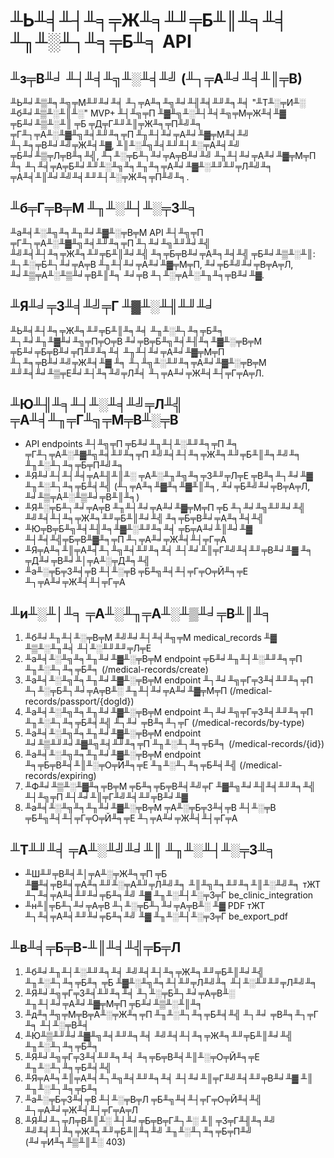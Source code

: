 # ╨Ь╨╡╨┤╨╕╤Ж╨╕╨╜╤Б╨║╨╕╨╡ ╨╖╨░╨┐╨╕╤Б╨╕ API

## ╨з╤В╨╛ ╨┤╨╡╨╗╨░╨╡╨╝ (╨┐╤А╨╛╨╡╨║╤В)

╨Ь╨╛╨▒╨╕╨╗╤М╨╜╨╛╨╡ ╨┐╤А╨╕╨╗╨╛╨╢╨╡╨╜╨╕╨╡ "╨Т╨░╤И╨░ ╨б╨╛╨▒╨░╨║╨░" MVP+ ╨┤╨╗╤П ╨▓╨╗╨░╨┤╨╡╨╗╤М╤Ж╨╡╨▓ ╤Б╨╛╨▒╨░╨║ ╤Б ╤Д╤Г╨╜╨║╤Ж╨╕╤П╨╝╨╕ ╤Г╨┐╤А╨░╨▓╨╗╨╡╨╜╨╕╤П ╨╖╨┤╨╛╤А╨╛╨▓╤М╨╡╨╝ ╨┐╨╕╤В╨╛╨╝╤Ж╨╡╨▓, ╨║╨░╨╗╨╡╨╜╨┤╨░╤А╨╡╨╝ ╤Б╨╛╨▒╤Л╤В╨╕╨╣, ╨┐╨░╤Б╨┐╨╛╤А╤В╨╛╨╝ ╨╖╨┤╨╛╤А╨╛╨▓╤М╤П ╨╕ ╨┐╨╡╤А╤Б╨╛╨╜╨░╨╗╨╕╨╖╨╕╤А╨╛╨▓╨░╨╜╨╜╤Л╨╝╨╕ ╤А╨╡╨║╨╛╨╝╨╡╨╜╨┤╨░╤Ж╨╕╤П╨╝╨╕.

## ╨б╤Г╤В╤М ╨╖╨░╨┤╨░╤З╨╕

╨а╨╡╨░╨╗╨╕╨╖╨╛╨▓╨░╤В╤М API ╨┤╨╗╤П ╤Г╨┐╤А╨░╨▓╨╗╨╡╨╜╨╕╤П ╨┐╨╛╨╗╨╜╨╛╨╣ ╨╝╨╡╨┤╨╕╤Ж╨╕╨╜╤Б╨║╨╛╨╣ ╨╕╤Б╤В╨╛╤А╨╕╨╡╨╣ ╤Б╨╛╨▒╨░╨║: ╨┐╨░╤Б╨┐╨╛╤А╤В ╨╖╨┤╨╛╤А╨╛╨▓╤М╤П, ╨╛╤Б╨╝╨╛╤В╤А╤Л, ╨╛╨▒╤А╨░╨▒╨╛╤В╨║╨╕ ╨╛╤В ╨┐╨░╤А╨░╨╖╨╕╤В╨╛╨▓.

## ╨Я╨╛╤З╨╡╨╝╤Г ╨▓╨░╨╢╨╜╨╛

╨Ь╨╡╨┤╨╕╤Ж╨╕╨╜╤Б╨║╨╕╨╡ ╨╖╨░╨┐╨╕╤Б╨╕ ╨┐╨╛╨╖╨▓╨╛╨╗╤П╤О╤В ╨╛╤В╤Б╨╗╨╡╨╢╨╕╨▓╨░╤В╤М ╤Б╨╛╤Б╤В╨╛╤П╨╜╨╕╨╡ ╨╖╨┤╨╛╤А╨╛╨▓╤М╤П ╨┐╨╕╤В╨╛╨╝╤Ж╨╡╨▓ ╨╕ ╨┐╨╗╨░╨╜╨╕╤А╨╛╨▓╨░╤В╤М ╨╜╨╡╨╛╨▒╤Е╨╛╨┤╨╕╨╝╤Л╨╡ ╨┐╤А╨╛╤Ж╨╡╨┤╤Г╤А╤Л.

## ╨Ю╨╢╨╕╨┤╨░╨╡╨╝╤Л╨╣ ╤А╨╡╨╖╤Г╨╗╤М╤В╨░╤В

* API endpoints ╨┤╨╗╤П ╤Б╨╛╨╖╨┤╨░╨╜╨╕╤П ╨╕ ╤Г╨┐╤А╨░╨▓╨╗╨╡╨╜╨╕╤П ╨╝╨╡╨┤╨╕╤Ж╨╕╨╜╤Б╨║╨╕╨╝╨╕ ╨╖╨░╨┐╨╕╤Б╤П╨╝╨╕
* ╨Я╨╛╨┤╨┤╨╡╤А╨╢╨║╨░ ╤А╨░╨╖╨╗╨╕╤З╨╜╤Л╤Е ╤В╨╕╨┐╨╛╨▓ ╨╖╨░╨┐╨╕╤Б╨╡╨╣ (╨┐╤А╨╕╨▓╨╕╨▓╨║╨╕, ╨╛╤Б╨╝╨╛╤В╤А╤Л, ╨╛╨▒╤А╨░╨▒╨╛╤В╨║╨╕)
* ╨Я╨░╤Б╨┐╨╛╤А╤В ╨╖╨┤╨╛╤А╨╛╨▓╤М╤П ╤Б ╨┐╨╛╨╗╨╜╨╛╨╣ ╨╝╨╡╨┤╨╕╤Ж╨╕╨╜╤Б╨║╨╛╨╣ ╨╕╤Б╤В╨╛╤А╨╕╨╡╨╣
* ╨Ю╤В╤Б╨╗╨╡╨╢╨╕╨▓╨░╨╜╨╕╨╡ ╤Б╤А╨╛╨║╨╛╨▓ ╨┤╨╡╨╣╤Б╤В╨▓╨╕╤П ╨┐╤А╨╛╤Ж╨╡╨┤╤Г╤А
* ╨Я╤А╨╕╨║╤А╨╡╨┐╨╗╨╡╨╜╨╕╨╡ ╨┤╨╛╨║╤Г╨╝╨╡╨╜╤В╨╛╨▓ ╨╕ ╤Д╨╛╤В╨╛╨│╤А╨░╤Д╨╕╨╣
* ╨а╨░╤Б╤З╨╡╤В ╨┤╨░╤В ╤Б╨╗╨╡╨┤╤Г╤О╤Й╨╕╤Е ╨┐╤А╨╛╤Ж╨╡╨┤╤Г╤А

## ╨и╨░╨│╨╕ ╤А╨░╨╖╤А╨░╨▒╨╛╤В╨║╨╕

1. ╨б╨╛╨╖╨┤╨░╤В╤М ╨╝╨╛╨┤╨╡╨╗╤М medical_records ╨▓ ╨▒╨░╨╖╨╡ ╨┤╨░╨╜╨╜╤Л╤Е
2. ╨а╨╡╨░╨╗╨╕╨╖╨╛╨▓╨░╤В╤М endpoint ╤Б╨╛╨╖╨┤╨░╨╜╨╕╤П ╨╖╨░╨┐╨╕╤Б╨╕ (/medical-records/create)
3. ╨а╨╡╨░╨╗╨╕╨╖╨╛╨▓╨░╤В╤М endpoint ╨┐╨╛╨╗╤Г╤З╨╡╨╜╨╕╤П ╨┐╨░╤Б╨┐╨╛╤А╤В╨░ ╨╖╨┤╨╛╤А╨╛╨▓╤М╤П (/medical-records/passport/{dogId})
4. ╨а╨╡╨░╨╗╨╕╨╖╨╛╨▓╨░╤В╤М endpoint ╨┐╨╛╨╗╤Г╤З╨╡╨╜╨╕╤П ╨╖╨░╨┐╨╕╤Б╨╡╨╣ ╨┐╨╛ ╤В╨╕╨┐╤Г (/medical-records/by-type)
5. ╨а╨╡╨░╨╗╨╕╨╖╨╛╨▓╨░╤В╤М endpoint ╨╛╨▒╨╜╨╛╨▓╨╗╨╡╨╜╨╕╤П ╨╖╨░╨┐╨╕╤Б╨╕ (/medical-records/{id})
6. ╨а╨╡╨░╨╗╨╕╨╖╨╛╨▓╨░╤В╤М endpoint ╨╕╤Б╤В╨╡╨║╨░╤О╤Й╨╕╤Е ╨╖╨░╨┐╨╕╤Б╨╡╨╣ (/medical-records/expiring)
7. ╨Ф╨╛╨▒╨░╨▓╨╕╤В╤М ╤Б╨╕╤Б╤В╨╡╨╝╤Г ╨▓╨╗╨╛╨╢╨╡╨╜╨╕╨╣ ╨┤╨╗╤П ╨┤╨╛╨║╤Г╨╝╨╡╨╜╤В╨╛╨▓
8. ╨а╨╡╨░╨╗╨╕╨╖╨╛╨▓╨░╤В╤М ╤А╨░╤Б╤З╨╡╤В ╨┤╨░╤В ╤Б╨╗╨╡╨┤╤Г╤О╤Й╨╕╤Е ╨┐╤А╨╛╤Ж╨╡╨┤╤Г╤А

## ╨Т╨╜╨╡ ╤А╨░╨╝╨╛╨║ ╨╖╨░╨┤╨░╤З╨╕

* ╨Ш╨╜╤В╨╡╨│╤А╨░╤Ж╨╕╤П ╤Б ╨▓╨╡╤В╨╡╤А╨╕╨╜╨░╤А╨╜╤Л╨╝╨╕ ╨║╨╗╨╕╨╜╨╕╨║╨░╨╝╨╕ тЖТ ╨┐╨╡╤А╨╡╨╜╨╛╤Б╨╕╨╝ ╨▓ ╨╖╨░╨┤╨░╤З╤Г be_clinic_integration
* ╨н╨║╤Б╨┐╨╛╤А╤В ╨┐╨░╤Б╨┐╨╛╤А╤В╨░ ╨▓ PDF тЖТ ╨┐╨╡╤А╨╡╨╜╨╛╤Б╨╕╨╝ ╨▓ ╨╖╨░╨┤╨░╤З╤Г be_export_pdf

## ╨в╨╡╤Б╤В-╨║╨╡╨╣╤Б╤Л

1. ╨б╨╛╨╖╨┤╨░╨╜╨╕╨╡ ╨╝╨╡╨┤╨╕╤Ж╨╕╨╜╤Б╨║╨╛╨╣ ╨╖╨░╨┐╨╕╤Б╨╕ ╤Б ╨▓╨░╨╗╨╕╨┤╨╜╤Л╨╝╨╕ ╨┤╨░╨╜╨╜╤Л╨╝╨╕
2. ╨Я╨╛╨╗╤Г╤З╨╡╨╜╨╕╨╡ ╨┐╨░╤Б╨┐╨╛╤А╤В╨░ ╨╖╨┤╨╛╤А╨╛╨▓╤М╤П ╤Б╨╛╨▒╨░╨║╨╕
3. ╨д╨╕╨╗╤М╤В╤А╨░╤Ж╨╕╤П ╨╖╨░╨┐╨╕╤Б╨╡╨╣ ╨┐╨╛ ╤В╨╕╨┐╤Г ╨╕ ╨┤╨░╤В╨╡
4. ╨Ю╨▒╨╜╨╛╨▓╨╗╨╡╨╜╨╕╨╡ ╨╝╨╡╨┤╨╕╤Ж╨╕╨╜╤Б╨║╨╛╨╣ ╨╖╨░╨┐╨╕╤Б╨╕
5. ╨Я╨╛╨╗╤Г╤З╨╡╨╜╨╕╨╡ ╨╕╤Б╤В╨╡╨║╨░╤О╤Й╨╕╤Е ╨╖╨░╨┐╨╕╤Б╨╡╨╣
6. ╨Я╤А╨╕╨║╤А╨╡╨┐╨╗╨╡╨╜╨╕╨╡ ╨┤╨╛╨║╤Г╨╝╨╡╨╜╤В╨╛╨▓ ╨║ ╨╖╨░╨┐╨╕╤Б╨╕
7. ╨а╨░╤Б╤З╨╡╤В ╨┤╨░╤В╤Л ╤Б╨╗╨╡╨┤╤Г╤О╤Й╨╡╨╣ ╨┐╤А╨╛╤Ж╨╡╨┤╤Г╤А╤Л
8. ╨Я╨╛╨┐╤Л╤В╨║╨░ ╨┤╨╛╤Б╤В╤Г╨┐╨░ ╨║ ╤З╤Г╨╢╨╕╨╝ ╨╝╨╡╨┤╨╕╤Ж╨╕╨╜╤Б╨║╨╕╨╝ ╨╖╨░╨┐╨╕╤Б╤П╨╝ (╨╛╤И╨╕╨▒╨║╨░ 403)





